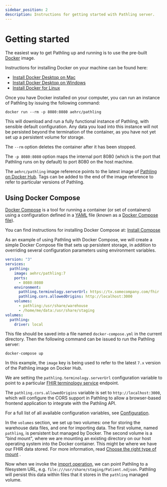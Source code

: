 ```yaml
---
sidebar_position: 2
description: Instructions for getting started with Pathling server.
---
```


# Getting started

The easiest way to get Pathling up and running is to use the pre-built
[Docker](https://www.docker.com/) image.

Instructions for installing Docker on your machine can be found here:

- [Install Docker Desktop on Mac](https://docs.docker.com/docker-for-mac/install/)
- [Install Docker Desktop on Windows](https://docs.docker.com/docker-for-windows/install/)
- [Install Docker for Linux](https://docs.docker.com/install/linux/ubuntu/)

Once you have Docker installed on your computer, you can run an instance of
Pathling by issuing the following command:

```
docker run --rm -p 8080:8080 aehrc/pathling
```

This will download and run a fully functional instance of Pathling, with
sensible default configuration. Any data you load into this instance will not be
persisted beyond the termination of the container, as you have not yet set up a
persistent volume for storage.

The `--rm` option deletes the container after it has been stopped.

The `-p 8080:8080` option maps the internal port 8080 (which is the port that
Pathling runs on by default) to port 8080 on the host machine.

The `aehrc/pathling` image reference points to the latest image of
[Pathling on Docker Hub](https://hub.docker.com/r/aehrc/pathling). Tags can be
added to the end of the image reference to refer to particular versions of
Pathling.

## Using Docker Compose

[Docker Compose](https://docs.docker.com/compose/) is a tool for running a
container (or set of containers) using a configuration defined in a
[YAML](https://yaml.org/) file (known as a
[Docker Compose file](https://docs.docker.com/compose/compose-file/)).

You can find instructions for installing Docker Compose at:
[Install Compose](https://docs.docker.com/compose/install/)

As an example of using Pathling with Docker Compose, we will create a simple
Docker Compose file that sets up persistent storage, in addition to overriding
several configuration parameters using environment variables.

```yaml
version: "3"
services:
  pathling:
    image: aehrc/pathling:7
    ports:
      - 8080:8080
    environment:
      pathling.terminology.serverUrl: https://tx.somecompany.com/fhir
      pathling.cors.allowedOrigins: http://localhost:3000
    volumes:
      - pathling:/usr/share/warehouse
      - /home/me/data:/usr/share/staging
volumes:
  pathling:
    driver: local
```

This file should be saved into a file named `docker-compose.yml` in the current
directory. Then the following command can be issued to run the Pathling server:

```
docker-compose up
```

In this example, the `image` key is being used to refer to the latest `7.x`
version of the Pathling image on Docker Hub.

We are setting the `pathling.terminology.serverUrl` configuration variable to
point to a
particular [FHIR terminology service](https://hl7.org/fhir/R4/terminology-service.html)
endpoint.

The `pathling.cors.allowedOrigins` variable is set to
`http://localhost:3000`, which will configure the CORS support in Pathling to
allow a browser-based frontend application to integrate with the Pathling API.

For a full list of all available configuration variables, see
[Configuration](./configuration).

In the `volumes` section, we set up two volumes: one for storing the warehouse
data files, and one for importing data. The first volume, named `pathling`, is
persistent but managed by Docker. The second volume is a "bind mount", where we
are mounting an existing directory on our host operating system into the Docker
container. This might be where we have our FHIR data stored. For more
information, read
[Choose the right type of mount](https://docs.docker.com/storage/#choose-the-right-type-of-mount)
.

Now when we invoke the [import operation](./operations/import), we can
point Pathling to a filesystem URL,
e.g. `file:///usr/share/staging/Patient.ndjson`. Pathling will persist this data
within files that it stores in the `pathling` managed volume.
